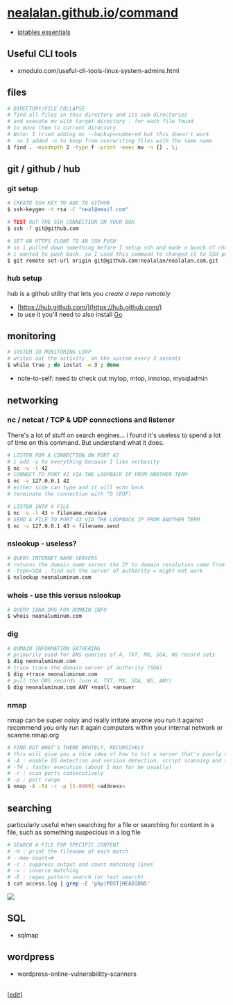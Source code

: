 # [nealalan.github.io](https://nealalan.github.io)/[command](https://nealalan.github.io/command)

- [iptables essentials](https://nocsma.wordpress.com/2016/10/21/iptables-essentials-common-firewall-rules-and-commands/)

## Useful CLI tools
- xmodulo.com/useful-cli-tools-linux-system-admins.html

## files
```bash
# DIRECTORY/FILE COLLAPSE
# find all files in this directory and its sub-directories 
# and execute mv with target directory . for each file found 
# to move them to current directory.
# Note: I tried adding mv --backup=numbered but this doesn't work
#  so I added -n to keep from overwriting files with the same name
$ find . -mindepth 2 -type f -print -exec mv -n {} . \;
```

## git / github / hub

### git setup
```bash
# CREATE SSH KEY TO ADD TO GITHUB
$ ssh-keygen -t rsa -C "neal@email.com"

# TEST OUT THE SSH CONNECTION ON YOUR BOX
$ ssh -T git@github.com

# SET AN HTTPS CLONE TO AN SSH PUSH
# so i pulled down something before I setup ssh and made a bunch of changes 
# i wanted to push back. so I used this command to changed it to SSH push
$ git remote set-url origin git@github.com:nealalan/nealalan.com.git

```

### hub setup
hub is a github utility that lets you *create a repo remotely* 
- [https://hub.github.com/](https://hub.github.com/)
- to use it you'll need to also install [Go](https://medium.com/@patdhlk/how-to-install-go-1-9-1-on-ubuntu-16-04-ee64c073cd79) 

## monitoring
```bash
# SYSTEM IO MONITORING LOOP
# writes out the activity  on the system every 3 seconts
$ while true ; do iostat -w 3 ; done
```

- note-to-self: need to check out mytop, mtop, innotop, mysqladmin

## networking 

### nc / netcat / TCP & UDP connections and listener
There's a lot of stuff on search engines... i found it's useless to spend a lot of time on this command. But understand what it does.

```bash
# LISTEN FOR A CONNECTION ON PORT 42
# i add -v to everything because I like verbosity
$ nc -v -l 42
# CONNECT TO PORT 42 VIA THE LOOPBACK IP FROM ANOTHER TERM
$ nc -v 127.0.0.1 42
# either side can type and it will echo back
# terminate the connection with ^D (EOF)
```
```bash
# LISTEN INTO A FILE
$ nc -v -l 43 > filename.receive
# SEND A FILE TO PORT 43 VIA THE LOOPBACK IP FROM ANOTHER TERM
$ nc -v 127.0.0.1 43 < filename.send
```

### nslookup - useless?
```bash
# QUERY INTERNET NAME SERVERS
# returns the domain name server the IP to domain resolution came from
# -type=SOA : find out the server of authority = might not work
$ nslookup neonaluminum.com
```

### whois - use this versus nslookup
```bash
# QUERY IANA.ORG FOR DOMAIN INFO
$ whois neonaluminum.com
```

### dig
```bash
# DOMAIN INFORMATION GATHERING
# primarily used for DNS queries of A, TXT, MX, SOA, NS record sets
$ dig neonaluminum.com
# trace trace the domain server of authority (SOA)
$ dig +trace neonaluminum.com
# pull the DNS records (use A, TXT, MX, SOA, NS, ANY)
$ dig neonaluminum.com ANY +noall +answer
```

### nmap
nmap can be super noisy and really irritate anyone you run it against recommend you only run it again computers within your internal network or scanme.nmap.org
```bash
# FIND OUT WHAT'S THERE BRUTELY, RECURSIVELY
# this will give you a nice idea of how to hit a server that's poorly configured and open
# -A : enable OS detection and version detection, script scanning and tracert
# -T4 : faster execution (about 1 min for me usually)
# -r : scan ports consecutively
# -p : port range
$ nmap -A -T4 -r -p [1-9999] <address>
``` 

## searching
particularly useful when searching for a file or searching for content in a file, such as something suspecious in a log file
```bash
# SEARCH A FILE FOR SPECIFIC CONTENT
# -H : print the filename of each match
# --max-count=#
# -c : suppress output and count matching lines
# -v : inverse matching
# -E : regex pattern search (or text search)
$ cat access.log | grep -E 'php|POST|HEAD|DNS'
```
![](https://raw.githubusercontent.com/nealalan/command/master/grep-E.png)

## SQL
- sqlmap

## wordpress
- wordpress-online-vulnerabilitty-scanners
<br><br>

[[edit](https://github.com/nealalan/command/edit/master/README.md)]
